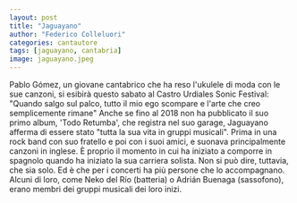 ```yaml
---
layout: post
title: "Jaguayano"
author: "Federico Colleluori"
categories: cantautore
tags: [jaguayano, cantabria]
image: jaguayano.jpeg
---
```


Pablo Gómez, un giovane cantabrico che ha reso l'ukulele di moda con le sue canzoni, si esibirà questo sabato al Castro Urdiales Sonic Festival: "Quando salgo sul palco, tutto il mio ego scompare e l'arte che creo semplicemente rimane" Anche se fino al 2018 non ha pubblicato il suo primo album, 'Todo Retumba', che registra nel suo garage, Jaguayano afferma di essere stato "tutta la sua vita in gruppi musicali". Prima in una rock band con suo fratello e poi con i suoi amici, e suonava principalmente canzoni in inglese. È proprio il momento in cui ha iniziato a comporre in spagnolo quando ha iniziato la sua carriera solista. Non si può dire, tuttavia, che sia solo. Ed è che per i concerti ha più persone che lo accompagnano. Alcuni di loro, come Neko del Río (batteria) o Adrián Buenaga (sassofono), erano membri dei gruppi musicali dei loro inizi.
